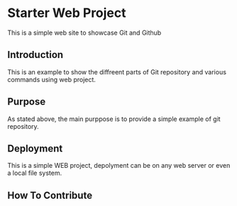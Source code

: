 # Starter Web Project

This is a simple web site to showcase Git and Github

## Introduction

This is an example to show the diffreent parts of Git repository and various commands using web project.

## Purpose

As stated above, the main purppose is to provide a simple example of git repository.

## Deployment

This is a simple WEB project, depolyment can be on any web server or even a local file system.

## How To Contribute
